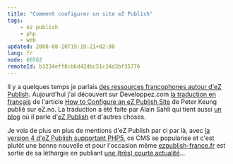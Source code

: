 ```yaml
---
title: "Comment configurer un site eZ Publish"
tags:
    - ez publish
    - php
    - web
updated: 2008-08-20T19:19:21+02:00
lang: fr
node: 66562
remoteId: b3234eff8cb6d42dbc51c34d3bf35776
---
```


Il y a quelques temps je parlais [des ressources francophones autour d'eZ Publish](/post/des-sites-francophones-sur-ez-publish). Aujourd'hui j'ai découvert sur Developpez.com [la traduction en français](http://alain-sahli.developpez.com/tutoriels/php/ez/publish/configurer-site/) de l'article [How to Configure an eZ Publish Site](http://ez.no/developer/articles/how_to_configure_an_ez_publish_site) de Peter Keung publié sur eZ.no. La traduction a été faite par Alain Sahli qui tient aussi [un blog](http://blog.developpez.com/index.php?blog=118) où il parle d'[eZ Publish](/tag/ez+publish) et d'autres choses.


Je vois de plus en plus de mentions d'eZ Publish par ci par là, avec [la version 4 d'eZ Publish supportant PHP5](/post/ez-publish-4), ce CMS se popularise et c'est plutôt une bonne nouvelle et pour l'occasion même [ezpublish-france.fr](http://www.ezpublish-france.fr/) est sortie de sa léthargie en publiant [une (très) courte actualité](http://www.ezpublish-france.fr/index.php/fr/actualites/la_version_4_stable_est_la)...

